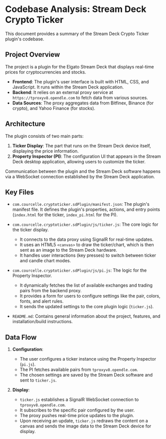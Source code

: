 # Codebase Analysis: Stream Deck Crypto Ticker

This document provides a summary of the Stream Deck Crypto Ticker plugin's codebase.

## Project Overview

The project is a plugin for the Elgato Stream Deck that displays real-time prices for cryptocurrencies and stocks.

- **Frontend**: The plugin's user interface is built with HTML, CSS, and JavaScript. It runs within the Stream Deck application.
- **Backend**: It relies on an external proxy service at `https://tproxyv8.opendle.com` to fetch data from various sources.
- **Data Sources**: The proxy aggregates data from Bitfinex, Binance (for crypto), and Yahoo Finance (for stocks).

## Architecture

The plugin consists of two main parts:

1.  **Ticker Display**: The part that runs on the Stream Deck device itself, displaying the price information.
2.  **Property Inspector (PI)**: The configuration UI that appears in the Stream Deck desktop application, allowing users to customize the ticker.

Communication between the plugin and the Stream Deck software happens via a WebSocket connection established by the Stream Deck application.

## Key Files

-   `com.courcelle.cryptoticker.sdPlugin/manifest.json`: The plugin's manifest file. It defines the plugin's properties, actions, and entry points (`index.html` for the ticker, `index_pi.html` for the PI).

-   `com.courcelle.cryptoticker.sdPlugin/js/ticker.js`: The core logic for the ticker display.
    -   It connects to the data proxy using SignalR for real-time updates.
    -   It uses an HTML5 `<canvas>` to draw the ticker/chart, which is then sent as an image to the Stream Deck hardware.
    -   It handles user interactions (key presses) to switch between ticker and candle chart modes.

-   `com.courcelle.cryptoticker.sdPlugin/js/pi.js`: The logic for the Property Inspector.
    -   It dynamically fetches the list of available exchanges and trading pairs from the backend proxy.
    -   It provides a form for users to configure settings like the pair, colors, fonts, and alert rules.
    -   It sends the updated settings to the core plugin logic (`ticker.js`).

-   `README.md`: Contains general information about the project, features, and installation/build instructions.

## Data Flow

1.  **Configuration**:
    -   The user configures a ticker instance using the Property Inspector (`pi.js`).
    -   The PI fetches available pairs from `tproxyv8.opendle.com`.
    -   The chosen settings are saved by the Stream Deck software and sent to `ticker.js`.

2.  **Display**:
    -   `ticker.js` establishes a SignalR WebSocket connection to `tproxyv8.opendle.com`.
    -   It subscribes to the specific pair configured by the user.
    -   The proxy pushes real-time price updates to the plugin.
    -   Upon receiving an update, `ticker.js` redraws the content on a canvas and sends the image data to the Stream Deck device for display.
